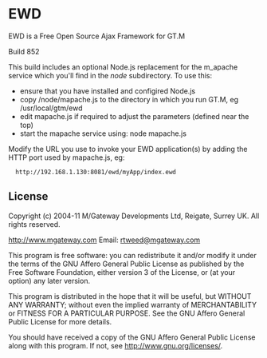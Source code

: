# EWD
 
EWD is a Free Open Source Ajax Framework for GT.M

Build 852

This build includes an optional Node.js replacement for the m_apache service which you'll find in the 
*node* subdirectory.  To use this:

   - ensure that you have installed and configired Node.js
   - copy /node/mapache.js to the directory in which you run GT.M, eg /usr/local/gtm/ewd
   - edit mapache.js if required to adjust the parameters (defined near the top)
   - start the mapache service using: node mapache.js
   
   Modify the URL you use to invoke your EWD application(s) by adding the HTTP port used by mapache.js, eg:
   
      http://192.168.1.130:8081/ewd/myApp/index.ewd


## License

Copyright (c) 2004-11 M/Gateway Developments Ltd,
Reigate, Surrey UK.
All rights reserved.

http://www.mgateway.com
Email: rtweed@mgateway.com

This program is free software: you can redistribute it and/or modify it under the terms of the GNU Affero General Public License as published by the Free Software Foundation, either version 3 of the License, or (at your option) any later version.

This program is distributed in the hope that it will be useful, but WITHOUT ANY WARRANTY; without even the implied warranty of MERCHANTABILITY or FITNESS FOR A PARTICULAR PURPOSE.  See the GNU Affero General Public License for more details.

You should have received a copy of the GNU Affero General Public License along with this program.  If not, see <http://www.gnu.org/licenses/>.




    



